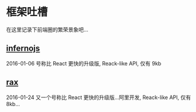 # 框架吐槽

在这里记录下前端圈的繁荣景象吧...

## [infernojs](https://github.com/infernojs/inferno)

2016-01-06
号称比 React 更快的升级版, Reack-like API, 仅有 9kb

## [rax](https://github.com/alibaba/rax)

2016-01-24
又一个号称比 React 更快的升级版...阿里开发, Reack-like API, 仅有 8kb...

